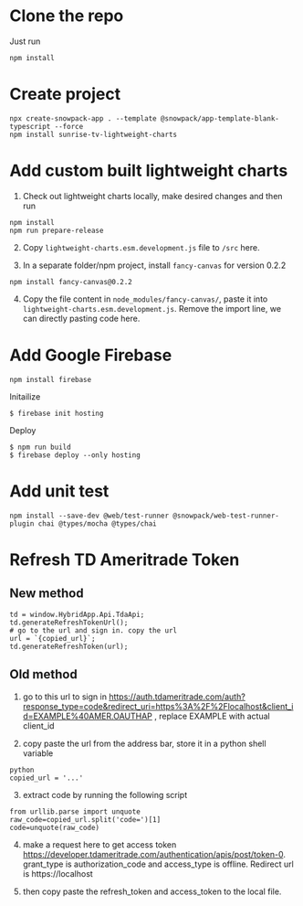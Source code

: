 # Clone the repo
Just run
```
npm install
```

# Create project
```
npx create-snowpack-app . --template @snowpack/app-template-blank-typescript --force
npm install sunrise-tv-lightweight-charts
```

# Add custom built lightweight charts
1. Check out lightweight charts locally, make desired changes and then run
```
npm install
npm run prepare-release
```

2. Copy `lightweight-charts.esm.development.js` file to `/src` here.

3. In a separate folder/npm project, install `fancy-canvas` for version 0.2.2
```
npm install fancy-canvas@0.2.2
```

4. Copy the file content in `node_modules/fancy-canvas/`, paste it into `lightweight-charts.esm.development.js`. Remove the import line, we can directly pasting code here.

# Add Google Firebase
```
npm install firebase
```
Initailize
```
$ firebase init hosting
```
Deploy
```
$ npm run build
$ firebase deploy --only hosting
```
# Add unit test
```
npm install --save-dev @web/test-runner @snowpack/web-test-runner-plugin chai @types/mocha @types/chai
```

# Refresh TD Ameritrade Token
## New method
```
td = window.HybridApp.Api.TdaApi;
td.generateRefreshTokenUrl();
# go to the url and sign in. copy the url
url = `{copied_url}`;
td.generateRefreshToken(url);
```

## Old method

1. go to this url to sign in https://auth.tdameritrade.com/auth?response_type=code&redirect_uri=https%3A%2F%2Flocalhost&client_id=EXAMPLE%40AMER.OAUTHAP , replace EXAMPLE with actual client_id

2. copy paste the url from the address bar, store it in a python shell variable

```
python
copied_url = '...'
```

3. extract code by running the following script

```
from urllib.parse import unquote
raw_code=copied_url.split('code=')[1]
code=unquote(raw_code)
```

4. make a request here to get access token https://developer.tdameritrade.com/authentication/apis/post/token-0. grant_type is authorization_code and access_type is offline. Redirect url is https://localhost

5. then copy paste the refresh_token and access_token to the local file.

